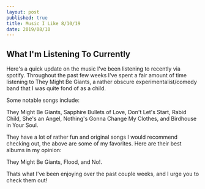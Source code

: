 ```yaml
---
layout: post
published: true
title: Music I Like 8/10/19
date: 2019/08/10
---
```

## What I'm Listening To Currently

Here's a quick update on the music I've been listening to recently via spotify. Throughout the past few weeks I've spent a fair amount of time listening to They Might Be Giants, a rather obscure experimentalist/comedy band that I was quite fond of as a child.

Some notable songs include:

They Might Be Giants, Sapphire Bullets of Love, Don't Let's Start, Rabid Child, She's an Angel, Nothing's Gonna Change My Clothes, and Birdhouse in Your Soul. 

They have a lot of rather fun and original songs I would recommend checking out, the above are some of my favorites. Here are their best albums in my opinion:

They Might Be Giants, Flood, and No!.

Thats what I've been enjoying over the past couple weeks, and I urge you to check them out!

